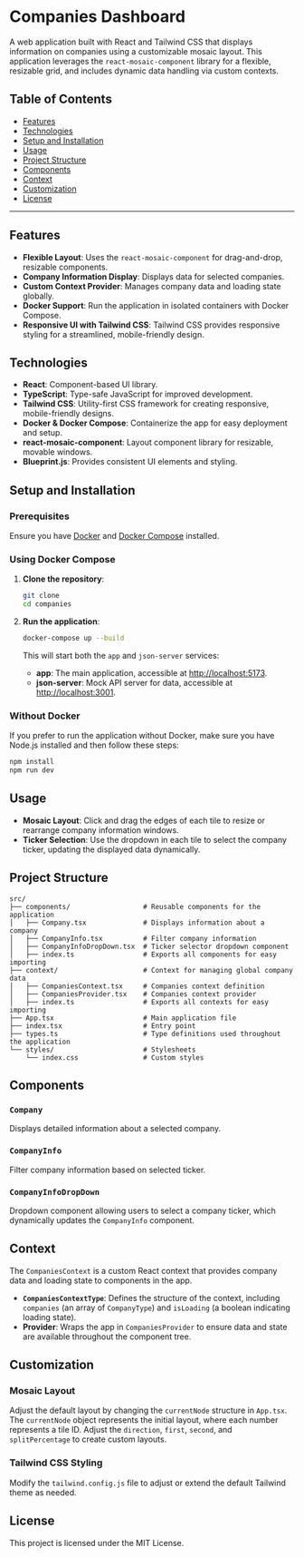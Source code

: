 
# Companies Dashboard

A web application built with React and Tailwind CSS that displays information on companies using a customizable mosaic layout. This application leverages the `react-mosaic-component` library for a flexible, resizable grid, and includes dynamic data handling via custom contexts.

## Table of Contents
- [Features](#features)
- [Technologies](#technologies)
- [Setup and Installation](#setup-and-installation)
- [Usage](#usage)
- [Project Structure](#project-structure)
- [Components](#components)
- [Context](#context)
- [Customization](#customization)
- [License](#license)

---

## Features

- **Flexible Layout**: Uses the `react-mosaic-component` for drag-and-drop, resizable components.
- **Company Information Display**: Displays data for selected companies.
- **Custom Context Provider**: Manages company data and loading state globally.
- **Docker Support**: Run the application in isolated containers with Docker Compose.
- **Responsive UI with Tailwind CSS**: Tailwind CSS provides responsive styling for a streamlined, mobile-friendly design.

## Technologies

- **React**: Component-based UI library.
- **TypeScript**: Type-safe JavaScript for improved development.
- **Tailwind CSS**: Utility-first CSS framework for creating responsive, mobile-friendly designs.
- **Docker & Docker Compose**: Containerize the app for easy deployment and setup.
- **react-mosaic-component**: Layout component library for resizable, movable windows.
- **Blueprint.js**: Provides consistent UI elements and styling.

## Setup and Installation

### Prerequisites

Ensure you have [Docker](https://www.docker.com/) and [Docker Compose](https://docs.docker.com/compose/) installed.

### Using Docker Compose

1. **Clone the repository**:
   ```bash
   git clone 
   cd companies
   ```

2. **Run the application**:
   ```bash
   docker-compose up --build
   ```

   This will start both the `app` and `json-server` services:

   - **app**: The main application, accessible at [http://localhost:5173](http://localhost:5173).
   - **json-server**: Mock API server for data, accessible at [http://localhost:3001](http://localhost:3001).

### Without Docker

If you prefer to run the application without Docker, make sure you have Node.js installed and then follow these steps:

```bash
npm install
npm run dev
```

## Usage

- **Mosaic Layout**: Click and drag the edges of each tile to resize or rearrange company information windows.
- **Ticker Selection**: Use the dropdown in each tile to select the company ticker, updating the displayed data dynamically.

## Project Structure

```plaintext
src/
├── components/                  # Reusable components for the application
│   ├── Company.tsx              # Displays information about a company
│   ├── CompanyInfo.tsx          # Filter company information
│   ├── CompanyInfoDropDown.tsx  # Ticker selector dropdown component
│   ├── index.ts                 # Exports all components for easy importing
├── context/                     # Context for managing global company data
│   ├── CompaniesContext.tsx     # Companies context definition
│   ├── CompaniesProvider.tsx    # Companies context provider
│   ├── index.ts                 # Exports all contexts for easy importing
├── App.tsx                      # Main application file
├── index.tsx                    # Entry point
├── types.ts                     # Type definitions used throughout the application
└── styles/                      # Stylesheets
    └── index.css                # Custom styles
```

## Components

### `Company`
Displays detailed information about a selected company.

### `CompanyInfo`
Filter company information based on selected ticker.

### `CompanyInfoDropDown`
Dropdown component allowing users to select a company ticker, which dynamically updates the `CompanyInfo` component.

## Context

The `CompaniesContext` is a custom React context that provides company data and loading state to components in the app.

- **`CompaniesContextType`**: Defines the structure of the context, including `companies` (an array of `CompanyType`) and `isLoading` (a boolean indicating loading state).
- **Provider**: Wraps the app in `CompaniesProvider` to ensure data and state are available throughout the component tree.

## Customization

### Mosaic Layout
Adjust the default layout by changing the `currentNode` structure in `App.tsx`. The `currentNode` object represents the initial layout, where each number represents a tile ID. Adjust the `direction`, `first`, `second`, and `splitPercentage` to create custom layouts.

### Tailwind CSS Styling
Modify the `tailwind.config.js` file to adjust or extend the default Tailwind theme as needed.

## License

This project is licensed under the MIT License.